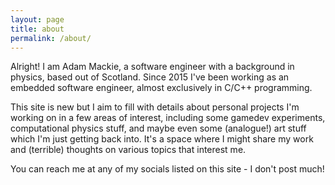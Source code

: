 ```yaml
---
layout: page
title: about
permalink: /about/
---
```


Alright! I am Adam Mackie, a software engineer with a background in physics, based out of Scotland. Since 2015 I've been working as an embedded software engineer, almost exclusively in C/C++ programming.

This site is new but I aim to fill with details about personal projects I'm working on in a few areas of interest, including some gamedev experiments, computational physics stuff, and maybe even some (analogue!) art stuff which I'm just getting back into. It's a space where I might share my work and (terrible) thoughts on various topics that interest me.

You can reach me at any of my socials listed on this site - I don't post much!